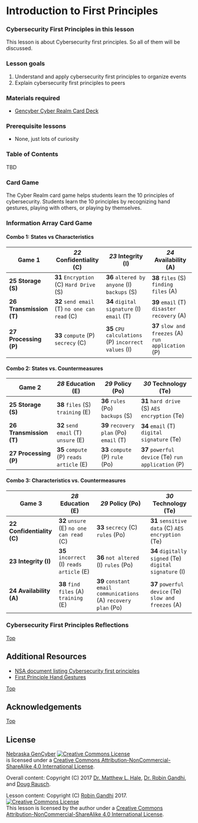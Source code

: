 # Introduction to First Principles

### Cybersecurity First Principles in this lesson

This lesson is about Cybersecurity first principles. So all of them will be discussed.

### Lesson goals

1. Understand and apply cybersecurity first principles to organize events
2. Explain cybersecurity first principles to peers

### Materials required
- [Gencyber Cyber Realm Card Deck](https://gencybercards.com)

### Prerequisite lessons
- None, just lots of curiosity

### Table of Contents    

TBD


### Card Game

The Cyber Realm card game helps students learn the 10 principles of cybersecurity. Students learn the 10 principles by recognizing hand gestures, playing with others, or playing by themselves.

### Information Array Card Game

#### Combo 1: States vs Characteristics

| **Game 1**              | *22* Confidentiality (C)                     | *23* Integrity (I)                                 | *24* Availability (A)                             |
|-------------------------|----------------------------------------------|----------------------------------------------------|---------------------------------------------------|
| **25 Storage (S)**      | **31** `Encryption` (C) `Hard Drive` (S)       | **36** `altered by anyone` (I) `backups` (S)         | **38** `files` (S) `finding files` (A)              |
| **26 Transmission (T)** | **32**  `send email` (T) `no one can read` (C) | **34** `digital signature` (I) `email` (T)           | **39** `email` (T) `disaster recovery` (A)          |
| **27 Processing (P)**   | **33** `compute` (P) `secrecy` (C)             | **35** `CPU calculations` (P) `incorrect values` (I) | **37** `slow and freezes` (A) `run application` (P) |


#### Combo 2: States vs. Countermeasures

| **Game 2**              | *28* Education (E)                     | *29* Policy (Po)                      | *30* Technology (Te)                              |
|-------------------------|----------------------------------------|---------------------------------------|---------------------------------------------------|
| **25 Storage (S)**      | **38** `files` (S) `training` (E)        | **36** `rules` (Po) `backups` (S)       | **31** `hard drive` (S) `AES encryption` (Te)       |
| **26 Transmission (T)** | **32**  `send email` (T) `unsure` (E)    | **39** `recovery plan` (Po) `email` (T) | **34** `email` (T) `digital signature` (Te)         |
| **27 Processing (P)**   | **35** `compute` (P) `reads article` (E) | **33** `compute` (P) `rule` (Po)        | **37** `powerful device` (Te) `run application` (P) |

#### Combo 3: Characteristics vs. Countermeasures

| **Game 3**                 | *28* Education (E)                        | *29* Policy (Po)                                              | *30* Technology (Te)                                 |
|----------------------------|-------------------------------------------|---------------------------------------------------------------|------------------------------------------------------|
| **22 Confidentiality (C)** | **32** `unsure` (E) `no one can read` (C)   | **33** `secrecy` (C) `rules` (Po)                               | **31** `sensitive data` (C) `AES encryption` (Te)      |
| **23 Integrity (I)**       | **35**  `incorrect` (I) `reads article` (E) | **36** `not altered` (I) `rules` (Po)                           | **34** `digitally signed` (Te) `digital signature` (I) |
| **24 Availability (A)**    | **38** `find files` (A) `training` (E)      | **39** `constant email communications` (A) `recovery plan` (Po) | **37** `powerful device` (Te) `slow and freezes` (A)   |

### Cybersecurity First Principles Reflections

[Top](#table-of-contents)

## Additional Resources

- [NSA document listing Cybersecurity first principles](https://users.cs.jmu.edu/tjadenbc/Bootcamp/0-GenCyber-First-Principles.pdf)
- [First Principle Hand Gestures](https://gencyber.utulsa.edu/wp-content/uploads/2016/10/10-Principles-GenCyber-Card-Game.pdf)


[Top](#table-of-contents)

## Acknowledgements


[Top](#table-of-contents)

## License
[Nebraska GenCyber](https://github.com/MLHale/nebraska-gencyber) <a rel="license" href="http://creativecommons.org/licenses/by-nc-sa/4.0/"><img alt="Creative Commons License" style="border-width:0" src="https://i.creativecommons.org/l/by-nc-sa/4.0/88x31.png" /></a><br /> is licensed under a <a rel="license" href="http://creativecommons.org/licenses/by-nc-sa/4.0/">Creative Commons Attribution-NonCommercial-ShareAlike 4.0 International License</a>.

Overall content: Copyright (C) 2017  [Dr. Matthew L. Hale](http://faculty.ist.unomaha.edu/mhale/), [Dr. Robin Gandhi](http://faculty.ist.unomaha.edu/rgandhi/), and [Doug Rausch](http://www.bellevue.edu/about/leadership/faculty/rausch-douglas).

Lesson content: Copyright (C) [Robin Gandhi](http://faculty.ist.unomaha.edu/rgandhi/) 2017.  
<a rel="license" href="http://creativecommons.org/licenses/by-nc-sa/4.0/"><img alt="Creative Commons License" style="border-width:0" src="https://i.creativecommons.org/l/by-nc-sa/4.0/88x31.png" /></a><br /><span xmlns:dct="http://purl.org/dc/terms/" property="dct:title">This lesson</span> is licensed by the author under a <a rel="license" href="http://creativecommons.org/licenses/by-nc-sa/4.0/">Creative Commons Attribution-NonCommercial-ShareAlike 4.0 International License</a>.

